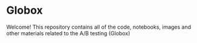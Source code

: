 # Globox

Welcome! This repository contains all of the code, notebooks, images and other materials related to the A/B testing (Globox)
